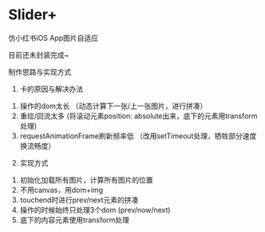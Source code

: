 # Slider+
仿小红书iOS App图片自适应

目前还未封装完成~


制作思路与实现方式

1) 卡的原因与解决办法
  1. 操作的dom太长 （动态计算下一张/上一张图片，进行拼凑）
  2. 重绘/回流太多 (将滚动元素position: absolute出来，底下的元素用transform处理)
  3. requestAnimationFrame刷新频率低 （改用setTimeout处理，牺牲部分速度换流畅度）

2) 实现方式
  1. 初始化加载所有图片，计算所有图片的位置
  2. 不用canvas，用dom+img
  3. touchend时进行prev/next元素的拼凑
  4. 操作的时候始终只处理3个dom (prev/now/next)
  5. 底下的内容元素使用transform处理

